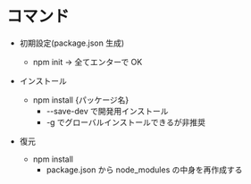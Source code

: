 # コマンド

- 初期設定(package.json 生成)

  - npm init → 全てエンターで OK

- インストール

  - npm install {パッケージ名}
    - --save-dev で開発用インストール
    - -g でグローバルインストールできるが非推奨

- 復元
  - npm install
    - package.json から node_modules の中身を再作成する
